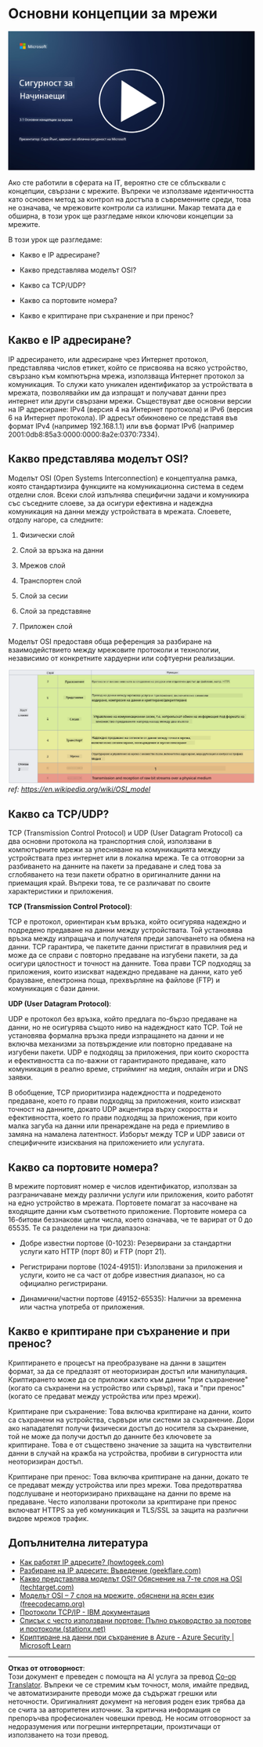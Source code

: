 <!--
CO_OP_TRANSLATOR_METADATA:
{
  "original_hash": "252724eceeb183fb9018f88c5e1a3f0c",
  "translation_date": "2025-09-03T22:03:08+00:00",
  "source_file": "3.1 Networking key concepts.md",
  "language_code": "bg"
}
-->
# Основни концепции за мрежи

[![Гледайте видеото](../../translated_images/3-1_placeholder.4175b570caca311e2bfc7e19ab9e1f14144b17af49b128ea998c2a7211f49795.bg.png)](https://learn-video.azurefd.net/vod/player?id=1d8606a8-8357-4dae-8b8f-0a13c3fddd7a)

Ако сте работили в сферата на IT, вероятно сте се сблъсквали с концепции, свързани с мрежите. Въпреки че използваме идентичността като основен метод за контрол на достъпа в съвременните среди, това не означава, че мрежовите контроли са излишни. Макар темата да е обширна, в този урок ще разгледаме някои ключови концепции за мрежите.

В този урок ще разгледаме:

 - Какво е IP адресиране?
   
 - Какво представлява моделът OSI?

 

 - Какво са TCP/UDP?

   
 

 - Какво са портовите номера?

   
  

 - Какво е криптиране при съхранение и при пренос?

## Какво е IP адресиране?

IP адресирането, или адресиране чрез Интернет протокол, представлява числов етикет, който се присвоява на всяко устройство, свързано към компютърна мрежа, използваща Интернет протокол за комуникация. То служи като уникален идентификатор за устройствата в мрежата, позволявайки им да изпращат и получават данни през интернет или други свързани мрежи. Съществуват две основни версии на IP адресиране: IPv4 (версия 4 на Интернет протокола) и IPv6 (версия 6 на Интернет протокола). IP адресът обикновено се представя във формат IPv4 (например 192.168.1.1) или във формат IPv6 (например 2001:0db8:85a3:0000:0000:8a2e:0370:7334).

## Какво представлява моделът OSI?

Моделът OSI (Open Systems Interconnection) е концептуална рамка, която стандартизира функциите на комуникационна система в седем отделни слоя. Всеки слой изпълнява специфични задачи и комуникира със съседните слоеве, за да осигури ефективна и надеждна комуникация на данни между устройствата в мрежата. Слоевете, отдолу нагоре, са следните:

 1. Физически слой
    
 
 2. Слой за връзка на данни

    
    

 1. Мрежов слой

    
   

 1. Транспортен слой

    

 1. Слой за сесии

    
   

 1. Слой за представяне

    
    

 1. Приложен слой

Моделът OSI предоставя обща референция за разбиране на взаимодействието между мрежовите протоколи и технологии, независимо от конкретните хардуерни или софтуерни реализации.

![image](../../translated_images/osilayers.3489744e4715f50913c8f8cfe8deaccdcee6b0642bb18344496faed0abb58051.bg.png)
_ref: https://en.wikipedia.org/wiki/OSI_model_

## Какво са TCP/UDP?

TCP (Transmission Control Protocol) и UDP (User Datagram Protocol) са два основни протокола на транспортния слой, използвани в компютърните мрежи за улесняване на комуникацията между устройствата през интернет или в локална мрежа. Те са отговорни за разбиването на данните на пакети за предаване и след това за сглобяването на тези пакети обратно в оригиналните данни на приемащия край. Въпреки това, те се различават по своите характеристики и приложения.

**TCP (Transmission Control Protocol)**:

TCP е протокол, ориентиран към връзка, който осигурява надеждно и подредено предаване на данни между устройствата. Той установява връзка между изпращача и получателя преди започването на обмена на данни. TCP гарантира, че пакетите данни пристигат в правилния ред и може да се справи с повторно предаване на изгубени пакети, за да осигури цялостност и точност на данните. Това прави TCP подходящ за приложения, които изискват надеждно предаване на данни, като уеб браузване, електронна поща, прехвърляне на файлове (FTP) и комуникация с бази данни.

**UDP (User Datagram Protocol)**:

UDP е протокол без връзка, който предлага по-бързо предаване на данни, но не осигурява същото ниво на надеждност като TCP. Той не установява формална връзка преди изпращането на данни и не включва механизми за потвърждение или повторно предаване на изгубени пакети. UDP е подходящ за приложения, при които скоростта и ефективността са по-важни от гарантираното предаване, като комуникация в реално време, стрийминг на медия, онлайн игри и DNS заявки.

В обобщение, TCP приоритизира надеждността и подреденото предаване, което го прави подходящ за приложения, които изискват точност на данните, докато UDP акцентира върху скоростта и ефективността, което го прави подходящ за приложения, при които малка загуба на данни или пренареждане на реда е приемливо в замяна на намалена латентност. Изборът между TCP и UDP зависи от специфичните изисквания на приложението или услугата.

## Какво са портовите номера?

В мрежите портовият номер е числов идентификатор, използван за разграничаване между различни услуги или приложения, които работят на едно устройство в мрежата. Портовете помагат за насочване на входящите данни към съответното приложение. Портовите номера са 16-битови беззнакови цели числа, което означава, че те варират от 0 до 65535. Те са разделени на три диапазона:

- Добре известни портове (0-1023): Резервирани за стандартни услуги като HTTP (порт 80) и FTP (порт 21).

- Регистрирани портове (1024-49151): Използвани за приложения и услуги, които не са част от добре известния диапазон, но са официално регистрирани.

- Динамични/частни портове (49152-65535): Налични за временна или частна употреба от приложения.

## Какво е криптиране при съхранение и при пренос?

Криптирането е процесът на преобразуване на данни в защитен формат, за да се предпазят от неоторизиран достъп или манипулация. Криптирането може да се приложи както към данни "при съхранение" (когато са съхранени на устройство или сървър), така и "при пренос" (когато се предават между устройства или през мрежи).

Криптиране при съхранение: Това включва криптиране на данни, които са съхранени на устройства, сървъри или системи за съхранение. Дори ако нападателят получи физически достъп до носителя за съхранение, той не може да получи достъп до данните без ключовете за криптиране. Това е от съществено значение за защита на чувствителни данни в случай на кражба на устройства, пробиви в сигурността или неоторизиран достъп.

Криптиране при пренос: Това включва криптиране на данни, докато те се предават между устройства или през мрежи. Това предотвратява подслушване и неоторизирано прихващане на данни по време на предаване. Често използвани протоколи за криптиране при пренос включват HTTPS за уеб комуникация и TLS/SSL за защита на различни видове мрежов трафик.

## Допълнителна литература
- [Как работят IP адресите? (howtogeek.com)](https://www.howtogeek.com/341307/how-do-ip-addresses-work/)
- [Разбиране на IP адресите: Въведение (geekflare.com)](https://geekflare.com/understanding-ip-address/)
- [Какво представлява моделът OSI? Обяснение на 7-те слоя на OSI (techtarget.com)](https://www.techtarget.com/searchnetworking/definition/OSI)
- [Моделът OSI – 7 слоя на мрежите, обяснени на ясен език (freecodecamp.org)](https://www.freecodecamp.org/news/osi-model-networking-layers-explained-in-plain-english/)
- [Протоколи TCP/IP - IBM документация](https://www.ibm.com/docs/en/aix/7.3?topic=protocol-tcpip-protocols)
- [Списък с често използвани портове: Пълно ръководство за портове и протоколи (stationx.net)](https://www.stationx.net/common-ports-cheat-sheet/)
- [Криптиране на данни при съхранение в Azure - Azure Security | Microsoft Learn](https://learn.microsoft.com/azure/security/fundamentals/encryption-atrest?WT.mc_id=academic-96948-sayoung)

---

**Отказ от отговорност**:  
Този документ е преведен с помощта на AI услуга за превод [Co-op Translator](https://github.com/Azure/co-op-translator). Въпреки че се стремим към точност, моля, имайте предвид, че автоматизираните преводи може да съдържат грешки или неточности. Оригиналният документ на неговия роден език трябва да се счита за авторитетен източник. За критична информация се препоръчва професионален човешки превод. Не носим отговорност за недоразумения или погрешни интерпретации, произтичащи от използването на този превод.